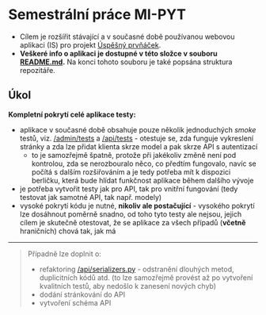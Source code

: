# Semestrální práce MI-PYT
* Cílem je rozšířit stávající a v současné době používanou webovou aplikaci (IS) pro projekt [Úspěšný prvňáček](https://uspesnyprvnacek.cz/).
* **Veškeré info o aplikaci je dostupné v této složce v souboru [README.md](README.md).** Na konci tohoto souboru je také popsána struktura repozitáře.

## Úkol
**Kompletní pokrytí celé aplikace testy:**
* aplikace v současné době obsahuje pouze několik jednoduchých *smoke* testů, viz. [/admin/tests](/admin/tests) a [/api/tests](/api/tests) - otestuje se, zda funguje vykreslení stránky a zda lze přidat klienta skrze model a pak skrze API s autentizací
    * to je samozřejmě špatně, protože při jakékoliv změně není pod kontrolou, zda se nerozbouralo něco, co předtím fungovalo, navíc se počítá s dalším rozšiřováním a je tedy potřeba mít k dispozici berličku, která bude hlídat funkčnost aplikace během dalšího vývoje
* je potřeba vytvořit testy jak pro API, tak pro vnitřní fungování (tedy testovat jak samotné API, tak např. modely)
* vysoké pokrytí kódu je nutné, **nikoliv ale postačující** - vysokého pokrytí lze dosáhnout poměrně snadno, od toho tyto testy ale nejsou, jejich cílem je skutečně otestovat, že se aplikace za všech případů (**včetně** hraničních) chová tak, jak má

---

> Případně lze doplnit o:
> * refaktoring [/api/serializers.py](/api/serializers.py) - odstranění dlouhých metod, duplicitních kódů atd. (to lze samozřejmě provést až po vytvoření kvalitních testů, aby nedošlo k zanesení nových chyb)
> * dodání stránkování do API
> * vytvoření schéma API
